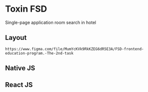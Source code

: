 # Toxin FSD
Single-page application room search in hotel

## Layout
    https://www.figma.com/file/MumYcKVk9RkKZEG6dR5E3A/FSD-frontend-education-program.-The-2nd-task

## Native JS

## React JS
